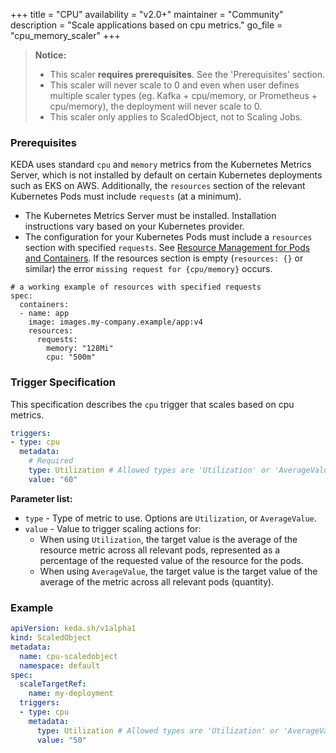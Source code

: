 +++
title = "CPU"
availability = "v2.0+"
maintainer = "Community"
description = "Scale applications based on cpu metrics."
go_file = "cpu_memory_scaler"
+++

> **Notice:**
> - This scaler **requires prerequisites**. See the 'Prerequisites' section.
> - This scaler will never scale to 0 and even when user defines multiple scaler types (eg. Kafka + cpu/memory, or Prometheus + cpu/memory), the deployment will never scale to 0.
> - This scaler only applies to ScaledObject, not to Scaling Jobs.

### Prerequisites

KEDA uses standard `cpu` and `memory` metrics from the Kubernetes Metrics Server, which is not installed by default on certain Kubernetes deployments such as EKS on AWS. Additionally, the `resources` section of the relevant Kubernetes Pods must include `requests` (at a minimum).

- The Kubernetes Metrics Server must be installed. Installation instructions vary based on your Kubernetes provider.
- The configuration for your Kubernetes Pods must include a `resources` section with specified `requests`. See [Resource Management for Pods and Containers](https://kubernetes.io/docs/concepts/configuration/manage-resources-containers/). If the resources section is empty (`resources: {}` or similar) the error `missing request for {cpu/memory}` occurs.

```
# a working example of resources with specified requests
spec:
  containers:
  - name: app
    image: images.my-company.example/app:v4
    resources:
      requests:
        memory: "128Mi"
        cpu: "500m"
```

### Trigger Specification

This specification describes the `cpu` trigger that scales based on cpu metrics.

```yaml
triggers:
- type: cpu
  metadata:
    # Required
    type: Utilization # Allowed types are 'Utilization' or 'AverageValue'
    value: "60"
```

**Parameter list:**

- `type` - Type of metric to use. Options are `Utilization`, or `AverageValue`.
- `value` - Value to trigger scaling actions for:
	- When using `Utilization`, the target value is the average of the resource metric across all relevant pods, represented as a percentage of the requested value of the resource for the pods.
	- When using `AverageValue`, the target value is the target value of the average of the metric across all relevant pods (quantity).

### Example

```yaml
apiVersion: keda.sh/v1alpha1
kind: ScaledObject
metadata:
  name: cpu-scaledobject
  namespace: default
spec:
  scaleTargetRef:
    name: my-deployment
  triggers:
  - type: cpu
    metadata:
      type: Utilization # Allowed types are 'Utilization' or 'AverageValue'
      value: "50"
```
